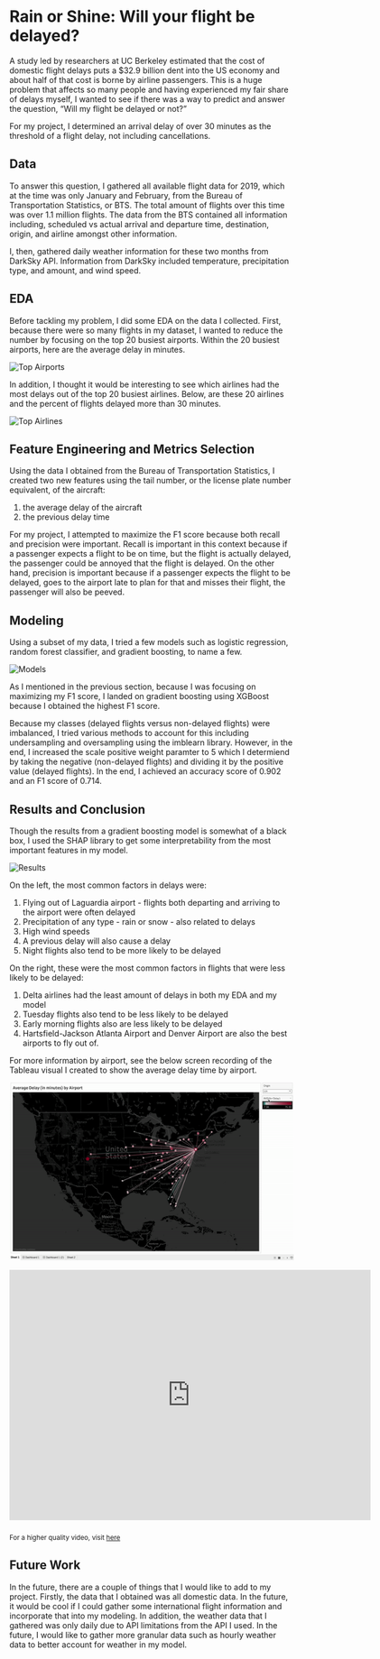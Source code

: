 # Rain or Shine: Will your flight be delayed?

A study led by researchers at UC Berkeley estimated that the cost of domestic flight delays puts a $32.9 billion dent into the US economy and about half of that cost is borne by airline passengers. This is a huge problem that affects so many people and having experienced my fair share of delays myself, I wanted to see if there was a way to predict and answer the question, “Will my flight be delayed or not?” 

For my project, I determined an arrival delay of over 30 minutes as the threshold of a flight delay, not including cancellations. 

## Data
To answer this question, I gathered all available flight data for 2019, which at the time was only January and February, from the Bureau of Transportation Statistics, or BTS. The total amount of flights over this time was over 1.1 million flights. The data from the BTS contained all information including, scheduled vs actual arrival and departure time, destination, origin, and airline amongst other information. 

I, then, gathered daily weather information for these two months from DarkSky API. Information from DarkSky included temperature, precipitation type, and amount, and wind speed.  

## EDA
Before tackling my problem, I did some EDA on the data I collected. First, because there were so many flights in my dataset, I wanted to reduce the number by focusing on the top 20 busiest airports. Within the 20 busiest airports, here are the average delay in minutes. 

![Top Airports](https://paper-attachments.dropbox.com/s_F39AC199D2D18BA4069336B797942B2CEBEAE5FD6F8D29B75873518EB6459AC8_1563843094722_image.png)


In addition, I thought it would be interesting to see which airlines had the most delays out of the top 20 busiest airlines. Below, are these 20 airlines and the percent of flights delayed more than 30 minutes.  

![Top Airlines](https://paper-attachments.dropbox.com/s_F39AC199D2D18BA4069336B797942B2CEBEAE5FD6F8D29B75873518EB6459AC8_1563922744434_image.png)

## Feature Engineering and Metrics Selection

Using the data I obtained from the Bureau of Transportation Statistics, I created two new features using the tail number, or the license plate number equivalent, of the aircraft: 

   1. the average delay of the aircraft 
   2. the previous delay time 

For my project, I attempted to maximize the F1 score because both recall and precision were important. Recall is important in this context because if a passenger expects a flight to be on time, but the flight is actually delayed, the passenger could be annoyed that the flight is delayed. On the other hand, precision is important because if a passenger expects the flight to be delayed, goes to the airport late to plan for that and misses their flight, the passenger will also be peeved. 


## Modeling 

Using a subset of my data, I tried a few models such as logistic regression, random forest classifier, and gradient boosting, to name a few. 

![Models](https://paper-attachments.dropbox.com/s_F39AC199D2D18BA4069336B797942B2CEBEAE5FD6F8D29B75873518EB6459AC8_1563920068235_image.png)


As I mentioned in the previous section, because I was focusing on maximizing my F1 score, I landed on gradient boosting using XGBoost because I obtained the highest F1 score. 

Because my classes (delayed flights versus non-delayed flights) were imbalanced, I tried various methods to account for this including undersampling and oversampling using the imblearn library. However, in the end, I increased the scale positive weight paramter to 5 which I determiend by taking the negative (non-delayed flights) and dividing it by the positive value (delayed flights). In the end, I achieved an accuracy score of 0.902 and an F1 score of 0.714.


## Results and Conclusion

Though the results from a gradient boosting model is somewhat of a black box, I used the SHAP library to get some interpretability from the most important features in my model. 


![Results](https://paper-attachments.dropbox.com/s_F39AC199D2D18BA4069336B797942B2CEBEAE5FD6F8D29B75873518EB6459AC8_1563921052381_image.png)


On the left, the most common factors in delays were:

   1. Flying out of Laguardia airport - flights both departing and arriving to the airport were often delayed 
   2. Precipitation of any type - rain or snow - also related to delays
   3. High wind speeds 
   4. A previous delay will also cause a delay
   5. Night flights also tend to be more likely to be delayed 

On the right, these were the most common factors in flights that were less likely to be delayed: 

   1. Delta airlines had the least amount of delays in both my EDA and my model 
   2. Tuesday flights also tend to be less likely to be delayed
   3. Early morning flights also are less likely to be delayed
   4. Hartsfield-Jackson Atlanta Airport and Denver Airport are also the best airports to fly out of. 
   
For more information by airport, see the below screen recording of the Tableau visual I created to show the average delay time by airport.

![Average Delay in minutes by Airport](https://github.com/amyksu/classifying-flight-delays/blob/master/average_delay_by_airport.gif)

<iframe src='https://gfycat.com/ifr/ScalyDisgustingHippopotamus' frameborder='0' scrolling='no' allowfullscreen width='640' height='444'></iframe>

<sub>For a higher quality video, visit [here](https://gfycat.com/scalydisgustinghippopotamus)</sub>

## Future Work 
In the future, there are a couple of things that I would like to add to my project. Firstly, the data that I obtained was all domestic data. In the future, it would be cool if I could gather some international flight information and incorporate that into my modeling. In addition, the weather data that I gathered was only daily due to API limitations from the API I used. In the future, I would like to gather more granular data such as hourly weather data to better account for weather in my model. 
